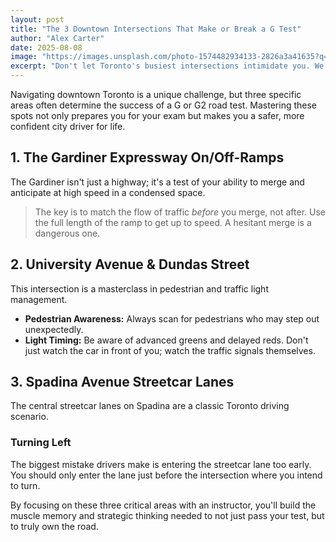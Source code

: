 ```yaml
---
layout: post
title: "The 3 Downtown Intersections That Make or Break a G Test"
author: "Alex Carter"
date: 2025-08-08
image: "https://images.unsplash.com/photo-1574482934133-2826a3a41635?q=80&w=2070&auto=format&fit=crop"
excerpt: "Don't let Toronto's busiest intersections intimidate you. We break down the exact strategies you need to master the Gardiner ramps, University & Dundas, and the Spadina streetcar lanes to pass your test with flying colors."
---
```


Navigating downtown Toronto is a unique challenge, but three specific areas often determine the success of a G or G2 road test. Mastering these spots not only prepares you for your exam but makes you a safer, more confident city driver for life.

## 1. The Gardiner Expressway On/Off-Ramps

The Gardiner isn't just a highway; it's a test of your ability to merge and anticipate at high speed in a condensed space.

> The key is to match the flow of traffic *before* you merge, not after. Use the full length of the ramp to get up to speed. A hesitant merge is a dangerous one.

## 2. University Avenue & Dundas Street

This intersection is a masterclass in pedestrian and traffic light management.

*   **Pedestrian Awareness:** Always scan for pedestrians who may step out unexpectedly.
*   **Light Timing:** Be aware of advanced greens and delayed reds. Don't just watch the car in front of you; watch the traffic signals themselves.

## 3. Spadina Avenue Streetcar Lanes

The central streetcar lanes on Spadina are a classic Toronto driving scenario.

### Turning Left
The biggest mistake drivers make is entering the streetcar lane too early. You should only enter the lane just before the intersection where you intend to turn.

By focusing on these three critical areas with an instructor, you'll build the muscle memory and strategic thinking needed to not just pass your test, but to truly own the road.
